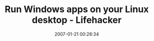 ---
date: 2007-01-21 00:26:34
link:
  source: delicious
  source_url: https://del.icio.us/roytang
  text: Run Windows apps on your Linux desktop - Lifehacker
  url: http://lifehacker.com/software/linux/run-windows-apps-on-your-linux-desktop-229832.php
slug: run-windows-apps-on-your-linux-desktop-lifehacker
source: delicious
tags:
- linux
title: Run Windows apps on your Linux desktop - Lifehacker
---